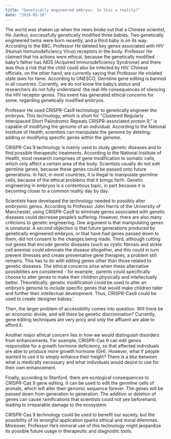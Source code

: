 ```yaml
---
title: "Genetically engineered embryos: Is this a reality?"
date: "2019-05-16"
---
```


The world was shaken up when the news broke out that a Chinese scientist, He Jiankui, successfully genetically modified three babies. Two genetically engineered twins were born recently, and a third baby is on its way. According to the BBC, Professor He deleted key genes associated with HIV (Human Immunodeficiency Virus) receptors in the body. Professor He claimed that his actions were ethical, because the genetically modified baby’s father has AIDS (Acquired Immunodeficiency Syndrome) and there was thus a risk that the child could also be infected by HIV. Chinese officials, on the other hand, are currently saying that Professor He violated state laws for fame. According to UNESCO, Germline gene editing is banned in all countries. Currently, we do not know the baby’s status and researchers do not fully understand  the real-life consequences of silencing the HIV receptor genes. This event has generated ethical concerns for some, regarding genetically modified embryos.

Professor He used CRISPR-Cas9 technology to genetically engineer the embryos. This technology, which is short for “Clustered Regularly Interspaced Short Palindromic Repeats CRISPR-associated protein 9,” is capable of modifying the genome of an individual. According to the National Institute of Health, scientists can manipulate the genome by deleting, adding or modifying specific genes within the genome.

CRISPR-Cas 9 technology is mainly used to study genetic diseases and to find possible therapeutic treatments. According to the National Institute of Health, most research comprises of gene modification to somatic cells, which only affect a certain area of the body. Scientists usually do not edit germline genes, because these genes could be passed onto future generations. In fact, in most countries, it is illegal to manipulate germline cells, because of the ethical problems that it brings forth. Genetic engineering in embryos is a contentious topic, in part because it is becoming closer to a common reality day by day.

Scientists have developed the technology needed to possibly alter embryonic genes. According to Professor John Harris of the University of Manchester, using CRISPR-Cas9 to eliminate genes associated with genetic diseases could decrease people’s suffering. However, there are also many criticisms to genetic engineering. One argument is that manipulating genes is unnatural. A second objection is that future generations produced by genetically engineered embryos, or that have had genes passed down to them, did not consent to the changes being made. Third, although cutting out genes that encode genetic diseases (such as cystic fibrosis and sickle cell anemia) could eliminate the disease altogether, and this could in turn prevent illnesses and create preventative gene therapies, a problem still remains. This has to do with editing genes other than those related to genetic diseases. The ethical concerns arise when these alternative possibilities are considered - for example,  parents could specifically choose to alter genes to make their children physically and intellectually better. Theoretically, genetic modification could be used to alter an embryo’s genome to include specific genes that would make children taller and further their intellectual development. Thus, CRISPR-Cas9 could be used to create ‘designer babies.’

Then, the larger problem of accessibility comes into question. Will there be an economic divide, and will there be genetic discrimination? Currently, gene editing techniques are very pricy and only the affluent are able to afford it.

Another major ethical concern lies in how we would distinguish disorders from enhancements. For example, CRISPR-Cas 9 can edit genes responsible for a growth hormone deficiency, so that affected individuals are able to produce more growth hormone (GH). However, what if people wanted to use it to simply enhance their height? There is a blur between what is medically necessary and what individuals would desire to use for their own enhancement.

Finally, according to Stanford, there are ecological consequences to CRISPR-Cas 9 gene editing. It can be used to edit the germline cells of animals, which will alter their genomic sequence forever. The genes will be passed down from generation to generation. The addition or deletion of genes can cause ramifications that scientists could not see beforehand, leading to irreparable damage to the ecosystem.

CRISPR-Cas 9 technology could be used to benefit our society, but the possibility of its wrongful application sparks ethical and moral dilemmas. Moreover, Professor He’s immoral use of this technology might jeopardize its possible future usage in therapeutic and diagnostic tools.
